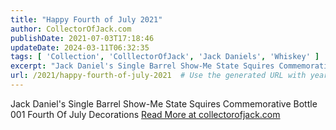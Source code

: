```yaml
---
title: "Happy Fourth of July 2021"
author: CollectorOfJack.com
publishDate: 2021-07-03T17:18:46
updateDate: 2024-03-11T06:32:35
tags: [ 'Collection', 'ColllectorOfJack', 'Jack Daniels', 'Whiskey' ]
excerpt: "Jack Daniel's Single Barrel Show-Me State Squires Commemorative Bottle 001 Fourth Of July Decorations"
url: /2021/happy-fourth-of-july-2021  # Use the generated URL with year
---
```

Jack Daniel's Single Barrel Show-Me State Squires Commemorative Bottle 001 Fourth Of July Decorations <a href="https://collectorofjack.com/FourthOfJuly2021">Read More at collectorofjack.com</a>
